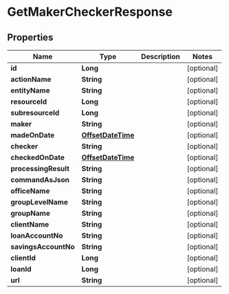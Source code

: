 # GetMakerCheckerResponse

## Properties
Name | Type | Description | Notes
------------ | ------------- | ------------- | -------------
**id** | **Long** |  |  [optional]
**actionName** | **String** |  |  [optional]
**entityName** | **String** |  |  [optional]
**resourceId** | **Long** |  |  [optional]
**subresourceId** | **Long** |  |  [optional]
**maker** | **String** |  |  [optional]
**madeOnDate** | [**OffsetDateTime**](OffsetDateTime.md) |  |  [optional]
**checker** | **String** |  |  [optional]
**checkedOnDate** | [**OffsetDateTime**](OffsetDateTime.md) |  |  [optional]
**processingResult** | **String** |  |  [optional]
**commandAsJson** | **String** |  |  [optional]
**officeName** | **String** |  |  [optional]
**groupLevelName** | **String** |  |  [optional]
**groupName** | **String** |  |  [optional]
**clientName** | **String** |  |  [optional]
**loanAccountNo** | **String** |  |  [optional]
**savingsAccountNo** | **String** |  |  [optional]
**clientId** | **Long** |  |  [optional]
**loanId** | **Long** |  |  [optional]
**url** | **String** |  |  [optional]
